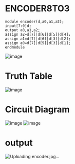 # ENCODER8TO3
```
module encoder(d,a0,a1,a2);
input[7:0]d;
output a0,a1,a2;
assign a2=d[7]|d[6]|d[5]|d[4];
assign a1=d[7]|d[6]|d[3]|d[2];
assign a0=d[7]|d[5]|d[3]|d[1];
endmodule
```
![image](https://github.com/RESMIRNAIR/ENCODER3TO8/assets/154305926/824226c8-c767-44b5-ab35-26fed65b195e)
# Truth Table
![image](https://github.com/RESMIRNAIR/ENCODER3TO8/assets/154305926/e228c14b-b814-40c8-92eb-748d48570c04)
# Circuit Diagram
![image](https://github.com/RESMIRNAIR/ENCODER3TO8/assets/154305926/6fa5fe84-fe6f-472d-b9c0-e6dfa17413d3)
![image](https://github.com/RESMIRNAIR/ENCODER3TO8/assets/154305926/7d147e2a-ba03-4714-baee-17615c9c50c1)
# output
![Uploading encoder.jpg…]()


